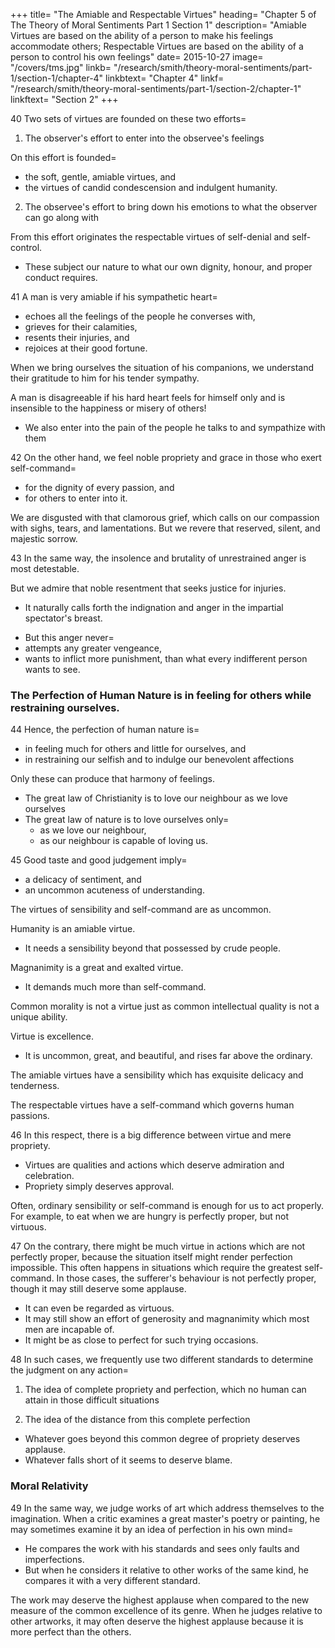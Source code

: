 

+++
title=  "The Amiable and Respectable Virtues"
heading=  "Chapter 5 of The Theory of Moral Sentiments Part 1 Section 1"
description=  "Amiable Virtues are based on the ability of a person to make his feelings accommodate others; Respectable Virtues are based on the ability of a person to control his own feelings"
date=  2015-10-27
image=  "/covers/tms.jpg"
linkb=  "/research/smith/theory-moral-sentiments/part-1/section-1/chapter-4"
linkbtext=  "Chapter 4"
linkf=  "/research/smith/theory-moral-sentiments/part-1/section-2/chapter-1"
linkftext=  "Section 2"
+++

40 Two sets of virtues are founded on these two efforts= 

1. The observer's effort to enter into the observee's feelings 

On this effort is founded= 
- the soft, gentle, amiable virtues, and
- the virtues of candid condescension and indulgent humanity.

2. The observee's effort to bring down his emotions to what the observer can go along with

From this effort originates the respectable virtues of self-denial and self-control. 
- These subject our nature to what our own dignity, honour, and proper conduct requires.


41 A man is very amiable if his sympathetic heart= 
- echoes all the feelings of the people he converses with,
- grieves for their calamities,
- resents their injuries, and
- rejoices at their good fortune.

When we bring ourselves the situation of his companions, we understand their gratitude to him for his tender sympathy.

A man is disagreeable if his hard heart feels for himself only and is insensible to the happiness or misery of others!
- We also enter into the pain of the people he talks to and sympathize with them
<!-- , especially with the unfortunate and the injured.
We are most apt to sympathize with them. -->

42 On the other hand, we feel noble propriety and grace in those who exert self-command= 
- for the dignity of every passion, and
- for others to enter into it.

We are disgusted with that clamorous grief, which calls on our compassion with sighs, tears, and lamentations. But we revere that reserved, silent, and majestic sorrow. 

<!-- Such sorrow is only seen in the= 
swelling of the eyes,
quivering of the lips and cheeks, and
distant, but affecting, coldness of the whole behaviour.
It imposes the like silence on us.
We regard it with respectful attention.
We watch our behaviour, lest we should disturb that tranquillity by any impropriety.
 -->

43 In the same way, the insolence and brutality of unrestrained anger is most detestable.

But we admire that noble resentment that seeks justice for injuries.
- It naturally calls forth the indignation and anger in the impartial spectator's breast.
<!-- - That indignation only brings out actions that are required by the anger. -->
- But this anger never= 
 - attempts any greater vengeance,
 - wants to inflict more punishment, than what every indifferent person wants to see.


### The Perfection of Human Nature is in feeling for others while restraining ourselves.

44 Hence, the perfection of human nature is= 
- in feeling much for others and little for ourselves, and 
- in restraining our selfish and to indulge our benevolent affections

Only these can produce that harmony of feelings.
- The great law of Christianity is to love our neighbour as we love ourselves
- The great law of nature is to love ourselves only= 
  - as we love our neighbour, 
  - as our neighbour is capable of loving us.

45 Good taste and good judgement imply= 
- a delicacy of sentiment, and
- an uncommon acuteness of understanding.

The virtues of sensibility and self-command are as uncommon.

Humanity is an amiable virtue.
- It needs a sensibility beyond that possessed by crude people.

Magnanimity is a great and exalted virtue.
- It demands much more than self-command.

Common morality is not a virtue just as common intellectual quality is not a unique ability.

Virtue is excellence.
- It is uncommon, great, and beautiful, and rises far above the  ordinary.

The amiable virtues have a sensibility which has exquisite delicacy and tenderness.

The respectable virtues have a self-command which governs human passions.


46 In this respect, there is a big difference between virtue and mere propriety.
- Virtues are qualities and actions which deserve admiration and celebration.
- Propriety simply deserves approval.

Often, ordinary sensibility or self-command is enough for us to act properly. For example, to eat when we are hungry is perfectly proper, but not virtuous.


47 On the contrary, there might be much virtue in actions which are not perfectly proper, because the situation itself might render perfection impossible. This often happens in situations which require the greatest self-command. In those cases, the sufferer's behaviour is not perfectly proper, though it may still deserve some applause.
<!-- Some situations are so hard on human nature, that the greatest self-control is unable to= 
- stifle human weakness or
- reduce our feelings so that the impartial spectator can enter into them. -->

- It can even be regarded as virtuous.
- It may still show an effort of generosity and magnanimity which most men are incapable of.
- It might be as close to perfect for such trying occasions.


48 In such cases, we frequently use two different standards to determine the judgment on any action= 

1. The idea of complete propriety and perfection, which no human can attain in those difficult situations

<!-- Everyone's actions must forever appear blameable and imperfect compared to that perfection. -->

2. The idea of the distance from this complete perfection
<!-- , which the actions of most men commonly arrive at. -->
- Whatever goes beyond this common degree of propriety deserves applause.
- Whatever falls short of it seems to deserve blame.


### Moral Relativity

49 In the same way, we judge works of art which address themselves to the imagination. When a critic examines a great master's poetry or painting, he may sometimes examine it by an idea of perfection in his own mind= 
- He compares the work with his standards and sees only faults and imperfections.
- But when he considers it relative to other works of the same kind, he compares it with a very different standard.

The work may deserve the highest applause when compared to the new measure of the common excellence of its genre. When he judges relative to other artworks, it may often deserve the highest applause because it is more perfect than the others.
